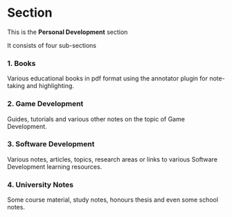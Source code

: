 # Section
This is the **Personal Development** section

It consists of four sub-sections

### 1. Books
Various educational books in pdf format using the annotator plugin for note-taking and highlighting.

### 2. Game Development
Guides, tutorials and various other notes on the topic of Game Development.

### 3. Software Development
Various notes, articles, topics, research areas or links to various Software Development learning resources.

### 4. University Notes
Some course material, study notes, honours thesis and even some school notes.